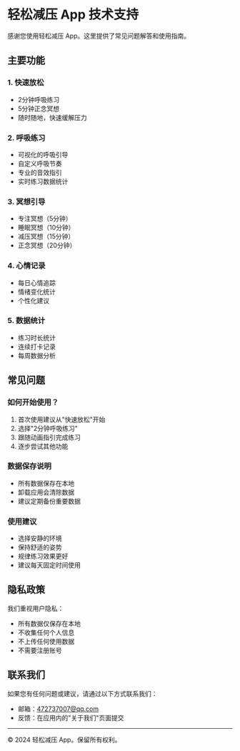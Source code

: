 # 轻松减压 App 技术支持

感谢您使用轻松减压 App。这里提供了常见问题解答和使用指南。

## 主要功能

### 1. 快速放松
- 2分钟呼吸练习
- 5分钟正念冥想
- 随时随地，快速缓解压力

### 2. 呼吸练习
- 可视化的呼吸引导
- 自定义呼吸节奏
- 专业的音效指引
- 实时练习数据统计

### 3. 冥想引导
- 专注冥想（5分钟）
- 睡眠冥想（10分钟）
- 减压冥想（15分钟）
- 正念冥想（20分钟）

### 4. 心情记录
- 每日心情追踪
- 情绪变化统计
- 个性化建议

### 5. 数据统计
- 练习时长统计
- 连续打卡记录
- 每周数据分析

## 常见问题

### 如何开始使用？
1. 首次使用建议从"快速放松"开始
2. 选择"2分钟呼吸练习"
3. 跟随动画指引完成练习
4. 逐步尝试其他功能

### 数据保存说明
- 所有数据保存在本地
- 卸载应用会清除数据
- 建议定期备份重要数据

### 使用建议
- 选择安静的环境
- 保持舒适的姿势
- 规律练习效果更好
- 建议每天固定时间使用

## 隐私政策

我们重视用户隐私：
- 所有数据仅保存在本地
- 不收集任何个人信息
- 不上传任何使用数据
- 不需要注册账号

## 联系我们

如果您有任何问题或建议，请通过以下方式联系我们：
- 邮箱：472737007@qq.com
- 反馈：在应用内的"关于我们"页面提交

---

© 2024 轻松减压 App。保留所有权利。
